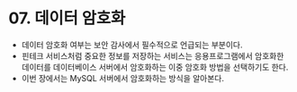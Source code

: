 # 07. 데이터 암호화
- 데이터 암호화 여부는 보안 감사에서 필수적으로 언급되는 부분이다.
- 핀테크 서비스처럼 중요한 정보를 저장하는 서비스는 응용프로그램에서 암호화한 데이터를 데이터베이스 서버에서 암호화하는 이중 암호화 방법을 선택하기도 한다.
- 이번 장에서는 MySQL 서버에서 암호화하는 방식을 알아본다.
